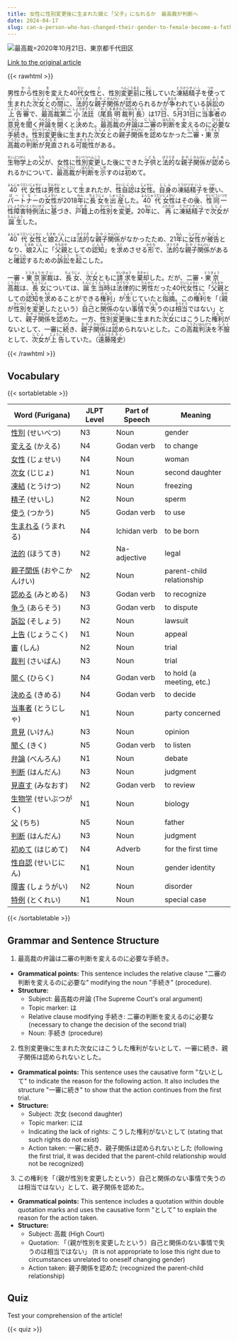 ```yaml
---
title: 女性に性別変更後に生まれた娘と「父子」になれるか　最高裁が判断へ
date: 2024-04-17
slug: can-a-person-who-has-changed-their-gender-to-female-become-a-father-to-a-daughter-born-after-the-gender-change-the-supreme-court-is-set-to-make-a-decision
---
```


![最高裁=2020年10月21日、東京都千代田区](https://www.asahicom.jp/imgopt/img/f1e53b080b/comm_L/AS20240417002638.jpg "最高裁=2020年10月21日、東京都千代田区")

[Link to the original article](https://asahi.com/articles/ASS4K2R45S4KUTIL01MM.html?iref=comtop_7_05)

{{< rawhtml >}}
<p>男性<ruby>から<rt>から</rt></ruby>性別<ruby>を<rt>を</rt></ruby>変えた40<ruby>代<rt>だい</rt></ruby>女性<ruby>と<rt>と</rt></ruby>、性別<ruby>変更<rt>へんこう</rt></ruby><ruby>前<rt>まえ</rt></ruby>に<ruby>残<rt>のこ</rt></ruby>していた<ruby>凍結<rt>とうけつ</rt></ruby><ruby>精子<rt>せいし</rt></ruby>を<ruby>使<rt>つか</rt></ruby>って<ruby>生<rt>う</rt></ruby>まれた<ruby>次女<rt>じじょ</rt></ruby><ruby>と<rt>と</rt></ruby>の<ruby>間<rt>あいだ</rt></ruby>に、<ruby>法的<rt>ほうてき</rt></ruby>な<ruby>親子<rt>おやこ</rt></ruby><ruby>関係<rt>かんけい</rt></ruby>が<ruby>認<rt>みと</rt></ruby>められるかが<ruby>争<rt>あらそ</rt></ruby>われている<ruby>訴訟<rt>そしょう</rt></ruby>の<ruby>上告<rt>じょうこく</rt></ruby><ruby>審<rt>しん</rt></ruby>で、<ruby>最高裁<rt>さいこうさい</rt></ruby><ruby>第二<rt>だいに</rt></ruby><ruby>小<rt>しょう</rt></ruby><ruby>法廷<rt>ほうてい</rt></ruby>（<ruby>尾島<rt>おじま</rt></ruby><ruby>明<rt>あきら</rt></ruby><ruby>裁判<rt>さいばん</rt></ruby><ruby>長<rt>ちょう</rt></ruby>）は17<ruby>日<rt>にち</rt></ruby>、5<ruby>月<rt>がつ</rt></ruby>31<ruby>日<rt>にち</rt></ruby>に<ruby>当事者<rt>とうじしゃ</rt></ruby>の<ruby>意見<rt>いけん</rt></ruby>を<ruby>聞<rt>き</rt></ruby>く<ruby>弁論<rt>べんろん</rt></ruby>を<ruby>開<rt>ひら</rt></ruby>くと<ruby>決<rt>き</rt></ruby>めた。<ruby>最高裁<rt>さいこうさい</rt></ruby>の<ruby>弁論<rt>べんろん</rt></ruby>は<ruby>二審<rt>にしん</rt></ruby>の<ruby>判断<rt>はんだん</rt></ruby>を<ruby>変<rt>か</rt></ruby>えるのに<ruby>必要<rt>ひつよう</rt></ruby>な<ruby>手続<rt>てつづき</rt></ruby>き。<ruby>性別<rt>せいべつ</rt></ruby><ruby>変更<rt>へんこう</rt></ruby><ruby>後<rt>ご</rt></ruby>に<ruby>生<rt>う</rt></ruby>まれた<ruby>次女<rt>じじょ</rt></ruby><ruby>と<rt>と</rt></ruby>の<ruby>親子<rt>おやこ</rt></ruby><ruby>関係<rt>かんけい</rt></ruby>を<ruby>認<rt>みと</rt></ruby>めなかった<ruby>二審<rt>にしん</rt></ruby>・<ruby>東京<rt>とうきょう</rt></ruby><ruby>高裁<rt>こうさい</rt></ruby>の<ruby>判断<rt>はんだん</rt></ruby>が<ruby>見直<rt>みなお</rt></ruby>される<ruby>可能性<rt>かのうせい</rt></ruby>がある。</p>

<p><ruby>生物学<rt>せいぶつがく</rt></ruby>上の<ruby>父<rt>ちち</rt></ruby>が、女性に<ruby>性別<rt>せいべつ</rt></ruby><ruby>変更<rt>へんこう</rt></ruby>した後にできた<ruby>子供<rt>こども</rt></ruby>と<ruby>法的<rt>ほうてき</rt></ruby>な<ruby>親子<rt>おやこ</rt></ruby><ruby>関係<rt>かんけい</rt></ruby>が<ruby>認め<rt>みとめ</rt></ruby>られるかについて、<ruby>最高裁<rt>さいこうさい</rt></ruby>が<ruby>判断<rt>はんだん</rt></ruby>を<ruby>示<rt>しめ</rt></ruby>すのは<ruby>初<rt>はじ</rt></ruby>めて。</p>

<p><ruby>40代<rt>よんじゅうだい</rt></ruby><ruby>女性<rt>じょせい</rt></ruby>は<ruby>男性<rt>だんせい</rt></ruby>として<ruby>生<rt>う</rt></ruby>まれたが、<ruby>性<rt>せい</rt></ruby><ruby>自認<rt>じにん</rt></ruby>は<ruby>女性<rt>じょせい</rt></ruby>。<ruby>自身<rt>じしん</rt></ruby>の<ruby>凍結<rt>とうけつ</rt></ruby><ruby>精子<rt>せいし</rt></ruby>を<ruby>使<rt>つか</rt></ruby>い、<ruby>パートナー<rt>ぱーとなー</rt></ruby>の<ruby>女性<rt>じょせい</rt></ruby>が2018<ruby>年<rt>ねん</rt></ruby>に<ruby>長女<rt>ちょうじょ</rt></ruby>を<ruby>出産<rt>しゅっさん</rt></ruby>した。<ruby>40代<rt>よんじゅうだい</rt></ruby><ruby>女性<rt>じょせい</rt></ruby>はその<ruby>後<rt>ご</rt></ruby>、<ruby>性同一性障害特例法<rt>せいどういつせいしょうがいとくれいほう</rt></ruby>に<ruby>基<rt>もと</rt></ruby>づき、<ruby>戸籍<rt>こせき</rt></ruby>上の<ruby>性別<rt>せいべつ</rt></ruby>を<ruby>変更<rt>へんこう</rt></ruby>。20<ruby>年<rt>ねん</rt></ruby>に、<ruby>再<rt>ふたたび</rt></ruby>に<ruby>凍結<rt>とうけつ</rt></ruby><ruby>精子<rt>せいし</rt></ruby>で<ruby>次女<rt>じじょ</rt></ruby>が<ruby>誕生<rt>たんじょう</rt></ruby>した。</p>

<p><ruby>40代<rt>よんじゅうだい</rt></ruby><ruby>女性<rt>じょせい</rt></ruby>と<ruby>娘<rt>むすめ</rt></ruby>2<ruby>人<rt>にん</rt></ruby>には<ruby>法的<rt>ほうてき</rt></ruby>な<ruby>親子<rt>おやこ</rt></ruby><ruby>関係<rt>かんけい</rt></ruby>がなかったため、21<ruby>年<rt>ねん</rt></ruby>に<ruby>女性<rt>じょせい</rt></ruby>が<ruby>被告<rt>ひこく</rt></ruby>となり、<ruby>娘<rt>むすめ</rt></ruby>2<ruby>人<rt>にん</rt></ruby>に「<ruby>父親<rt>ちちおや</rt></ruby>としての<ruby>認知<rt>にんち</rt></ruby>」を<ruby>求<rt>もと</rt></ruby>めさせる<ruby>形<rt>かたち</rt></ruby>で、<ruby>法的<rt>ほうてき</rt></ruby>な<ruby>親子<rt>おやこ</rt></ruby><ruby>関係<rt>かんけい</rt></ruby>があると<ruby>確認<rt>かくにん</rt></ruby>するための<ruby>訴訟<rt>そしょう</rt></ruby>を<ruby>起<rt>おこ</rt></ruby>こした。</p>

<p>一審・<ruby>東京<rt>とうきょう</rt></ruby><ruby>家裁<rt>かさい</rt></ruby>は、<ruby>長女<rt>ちょうじょ</rt></ruby>、<ruby>次女<rt>じじょ</rt></ruby>ともに<ruby>請求<rt>せいきゅう</rt></ruby>を<ruby>棄却<rt>ききゃく</rt></ruby>した。だが、二審・<ruby>東京<rt>とうきょう</rt></ruby><ruby>高裁<rt>こうさい</rt></ruby>は、<ruby>長女<rt>ちょうじょ</rt></ruby>については、<ruby>誕生<rt>たんじょう</rt></ruby><ruby>当時<rt>とうじ</rt></ruby>は<ruby>法律<rt>ほうりつ</rt></ruby>的に<ruby>男性<rt>だんせい</rt></ruby>だった40<ruby>代<rt>だい</rt></ruby><ruby>女性<rt>じょせい</rt></ruby>に「<ruby>父親<rt>ちちおや</rt></ruby>としての<ruby>認知<rt>にんち</rt></ruby>を<ruby>求<rt>もと</rt></ruby>めることができる<ruby>権利<rt>けんり</rt></ruby>」が<ruby>生<rt>しょう</rt></ruby>じていたと<ruby>指摘<rt>してき</rt></ruby>。この<ruby>権利<rt>けんり</rt></ruby>を「（<ruby>親<rt>おや</rt></ruby>が<ruby>性別<rt>せいべつ</rt></ruby>を<ruby>変更<rt>へんこう</rt></ruby>したという）<ruby>自己<rt>じこ</rt></ruby>と<ruby>関係<rt>かんけい</rt></ruby>のない<ruby>事情<rt>じじょう</rt></ruby>で<ruby>失<rt>うしな</rt></ruby>うのは<ruby>相当<rt>そうとう</rt></ruby>ではない」として、<ruby>親子<rt>おやこ</rt></ruby><ruby>関係<rt>かんけい</rt></ruby>を<ruby>認<rt>みと</rt></ruby>めた。一方、<ruby>性別<rt>せいべつ</rt></ruby><ruby>変更<rt>へんこう</rt></ruby>後に<ruby>生<rt>う</rt></ruby>まれた<ruby>次女<rt>じじょ</rt></ruby>にはこうした<ruby>権利<rt>けんり</rt></ruby>がないとして、一審に<ruby>続<rt>つづ</rt></ruby>き、<ruby>親子<rt>おやこ</rt></ruby><ruby>関係<rt>かんけい</rt></ruby>は<ruby>認<rt>みと</rt></ruby>められないとした。この<ruby>高裁<rt>こうさい</rt></ruby><ruby>判決<rt>はんけつ</rt></ruby>を<ruby>不服<rt>ふふく</rt></ruby>として、<ruby>次女<rt>じじょ</rt></ruby>が<ruby>上告<rt>じょうこく</rt></ruby>していた。（<ruby>遠藤<rt>えんどう</rt></ruby><ruby>隆史<rt>たかし</rt></ruby>）</p>
{{< /rawhtml >}}

## Vocabulary


{{< sortabletable >}}

| Word (Furigana) | JLPT Level | Part of Speech | Meaning |
|-----------------|------------|---------------|---------|
|[性別](https://jisho.org/search/%E6%80%A7%E5%88%A5) (せいべつ)| N3 | Noun | gender |
|[変える](https://jisho.org/search/%E5%A4%89%E3%81%88%E3%82%8B) (かえる)| N4 | Godan verb | to change |
|[女性](https://jisho.org/search/%E5%A5%B3%E6%80%A7) (じょせい)| N4 | Noun | woman |
|[次女](https://jisho.org/search/%E6%AC%A1%E5%A5%B3) (じじょ)| N1 | Noun | second daughter |
|[凍結](https://jisho.org/search/%E5%87%8D%E7%B5%90) (とうけつ)| N2 | Noun | freezing |
|[精子](https://jisho.org/search/%E7%B2%BE%E5%AD%90) (せいし)| N2 | Noun | sperm |
|[使う](https://jisho.org/search/%E4%BD%BF%E3%81%86) (つかう)| N5 | Godan verb | to use |
|[生まれる](https://jisho.org/search/%E7%94%9F%E3%81%BE%E3%82%8C%E3%82%8B) (うまれる)| N4 | Ichidan verb | to be born |
|[法的](https://jisho.org/search/%E6%B3%95%E7%9A%84) (ほうてき)| N2 | Na-adjective | legal |
|[親子関係](https://jisho.org/search/%E8%A6%AA%E5%AD%90%E9%96%A2%E4%BF%82) (おやこかんけい)| N2 | Noun | parent-child relationship |
|[認める](https://jisho.org/search/%E8%AA%8D%E3%82%81%E3%82%8B) (みとめる)| N3 | Godan verb | to recognize |
|[争う](https://jisho.org/search/%E4%BA%89%E3%81%86) (あらそう)| N3 | Godan verb | to dispute |
|[訴訟](https://jisho.org/search/%E8%A8%B4%E8%A8%9F) (そしょう)| N2 | Noun | lawsuit |
|[上告](https://jisho.org/search/%E4%B8%8A%E5%91%8A) (じょうこく)| N1 | Noun | appeal |
|[審](https://jisho.org/search/%E5%AF%A9) (しん)| N2 | Noun | trial |
|[裁判](https://jisho.org/search/%E8%A3%81%E5%88%A4) (さいばん)| N3 | Noun | trial |
|[開く](https://jisho.org/search/%E9%96%8B%E3%81%8F) (ひらく)| N4 | Godan verb | to hold (a meeting, etc.) |
|[決める](https://jisho.org/search/%E6%B1%BA%E3%82%81%E3%82%8B) (きめる)| N4 | Godan verb | to decide |
|[当事者](https://jisho.org/search/%E5%BD%93%E4%BA%8B%E8%80%85) (とうじしゃ)| N1 | Noun | party concerned |
|[意見](https://jisho.org/search/%E6%84%8F%E8%A6%8B) (いけん)| N3 | Noun | opinion |
|[聞く](https://jisho.org/search/%E8%81%9E%E3%81%8F) (きく)| N5 | Godan verb | to listen |
|[弁論](https://jisho.org/search/%E5%BC%81%E8%AB%96) (べんろん)| N1 | Noun | debate |
|[判断](https://jisho.org/search/%E5%88%A4%E6%96%AD) (はんだん)| N3 | Noun | judgment |
|[見直す](https://jisho.org/search/%E8%A6%8B%E7%9B%B4%E3%81%99) (みなおす)| N2 | Godan verb | to review |
|[生物学](https://jisho.org/search/%E7%94%9F%E7%89%A9%E5%AD%A6) (せいぶつがく)| N1 | Noun | biology |
|[父](https://jisho.org/search/%E7%88%B6) (ちち)| N5 | Noun | father |
|[判断](https://jisho.org/search/%E5%88%A4%E6%96%AD) (はんだん)| N3 | Noun | judgment |
|[初めて](https://jisho.org/search/%E5%88%9D%E3%82%81%E3%81%A6) (はじめて)| N4 | Adverb | for the first time |
|[性自認](https://jisho.org/search/%E6%80%A7%E8%87%AA%E8%AA%8D) (せいじにん)| N1 | Noun | gender identity |
|[障害](https://jisho.org/search/%E9%9A%9C%E5%AE%B3) (しょうがい)| N2 | Noun | disorder |
|[特例](https://jisho.org/search/%E7%89%B9%E4%BE%8B) (とくれい)| N1 | Noun | special case |

{{< /sortabletable >}}


## Grammar and Sentence Structure

1. 最高裁の弁論は二審の判断を変えるのに必要な手続き。

- **Grammatical points:** This sentence includes the relative clause "二審の判断を変えるのに必要な" modifying the noun "手続き" (procedure). 
- **Structure:** 
  - Subject: 最高裁の弁論 (The Supreme Court's oral argument)
  - Topic marker: は
  - Relative clause modifying 手続き: 二審の判断を変えるのに必要な (necessary to change the decision of the second trial)
  - Noun: 手続き (procedure)

2. 性別変更後に生まれた次女にはこうした権利がないとして、一審に続き、親子関係は認められないとした。

- **Grammatical points:** This sentence uses the causative form "ないとして" to indicate the reason for the following action. It also includes the structure "一審に続き" to show that the action continues from the first trial.
- **Structure:** 
  - Subject: 次女 (second daughter)
  - Topic marker: には
  - Indicating the lack of rights: こうした権利がないとして (stating that such rights do not exist)
  - Action taken: 一審に続き、親子関係は認められないとした (following the first trial, it was decided that the parent-child relationship would not be recognized)

3. この権利を「（親が性別を変更したという）自己と関係のない事情で失うのは相当ではない」として、親子関係を認めた。

- **Grammatical points:** This sentence includes a quotation within double quotation marks and uses the causative form "として" to explain the reason for the action taken.
- **Structure:** 
  - Subject: 高裁 (High Court)
  - Quotation: 「（親が性別を変更したという）自己と関係のない事情で失うのは相当ではない」 (It is not appropriate to lose this right due to circumstances unrelated to oneself changing gender)
  - Action taken: 親子関係を認めた (recognized the parent-child relationship)

## Quiz

Test your comprehension of the article!

{{< quiz >}}
